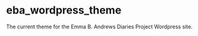 eba_wordpress_theme
===================

The current theme for the Emma B. Andrews Diaries Project Wordpress site.
